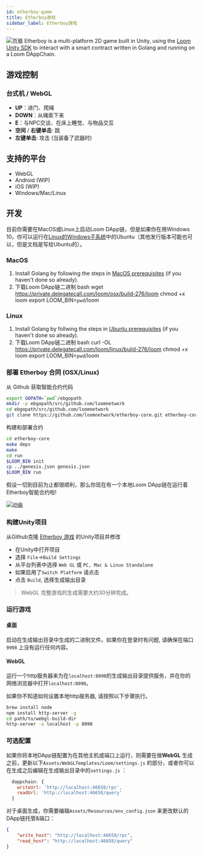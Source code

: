 ```yaml
---
id: etherboy-game
title: Etherboy游戏
sidebar_label: Etherboy游戏
---
```

![页眉](/developers/img/ebw_splash.jpg) Etherboy is a multi-platform 2D game built in Unity, using the [Loom Unity SDK](unity-sdk.html) to interact with a smart contract written in Golang and running on a Loom DAppChain.

## 游戏控制

### 台式机 / WebGL

- **UP**：进门、爬绳
- **DOWN**：从绳索下来
- **E**：与NPC交谈、在床上睡觉、与物品交互
- **空间** / **右键单击**: 跳
- **左键单击**: 攻击 (当装备了武器时)

## 支持的平台

- WebGL
- Android (WIP)
- iOS (WIP)
- Windows/Mac/Linux

## 开发

目前你需要在MacOS或Linux上启动Loom DApp链，但是如果你在用Windows 10，你可以运行在[Linux的Windows子系统](https://docs.microsoft.com/en-us/windows/wsl/install-win10)中的Ubuntu（其他发行版本可能也可以，但是文档是写给Ubuntu的）。

### MacOS

1. Install Golang by following the steps in [MacOS prerequisites](prereqs.html) (if you haven't done so already).
2. 下载Loom DApp链二进制 
        bash
        wget https://private.delegatecall.com/loom/osx/build-276/loom
        chmod +x loom
        export LOOM_BIN=`pwd`/loom

### Linux

1. Install Golang by follwing the steps in [Ubuntu prerequisites](prereqs-ubuntu.html) (if you haven't done so already).
2. 下载Loom DApp链二进制 
        bash
        curl -OL https://private.delegatecall.com/loom/linux/build-276/loom
        chmod +x loom
        export LOOM_BIN=`pwd`/loom

### 部署 Etherboy 合同 (OSX/Linux)

从 Github 获取智能合约代码

```bash
export GOPATH=`pwd`/ebgopath
mkdir -p ebgopath/src/github.com/loomnetwork
cd ebgopath/src/github.com/loomnetwork
git clone https://github.com/loomnetwork/etherboy-core.git etherboy-core
```

构建和部署合约

```bash
cd etherboy-core
make deps
make
cd run
$LOOM_BIN init
cp ../genesis.json genesis.json
$LOOM_BIN run
```

假设一切到目前为止都很顺利，那么你现在有一个本地Loom DApp链在运行着Etherboy智能合约啦!

![动画](/developers/img/etherboy-clip.gif)

### 构建Unity项目

从Github克隆 [Etherboy 游戏](https://github.com/loomnetwork/Etherboy) 的Unity项目并修改

- 在Unity中打开项目
- 选择 `File`->`Build Settings`
- 从平台列表中选择 `Web GL` 或 `PC, Mac & Linux Standalone`
- 如果启用了`Switch Platform` 请点击
- 点击 `Build`, 选择生成输出目录

> WebGL 完整游戏的生成需要大约30分钟完成。

### 运行游戏

#### 桌面

启动在生成输出目录中生成的二进制文件。如果你在登录时有问题, 请确保在端口 `9998` 上没有运行任何内容。

#### WebGL

运行一个http服务器来为在`localhost:8090`的生成输出目录提供服务，并在你的网络浏览器中打开`localhost:8090`。

如果你不知道如何设置本地http服务器, 请按照以下步骤执行。

```bash
brew install node
npm install http-server -g
cd path/to/webgl-build-dir
http-server -a localhost -p 8090
```

### 可选配置

如果你将本地DApp链配置为在其他主机或端口上运行，则需要在做**WebGL** 生成之前，更新以下`Assets/WebGLTemplates/Loom/settings.js` 的部分，或者你可以在生成之后编辑在生成输出目录中的`settings.js` ：

```js
  dappchain: {
    writeUrl: 'http://localhost:46658/rpc',
    readUrl: 'http://localhost:46658/query'
  }
```

对于桌面生成，你需要编辑`Assets/Resources/env_config.json` 来更改默认的DApp链托管&端口：

```json
{
    "write_host": "http://localhost:46658/rpc",
    "read_host": "http://localhost:46658/query"
}
```